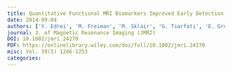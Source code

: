 ```yaml
---
title: Quantitative Functional MRI Biomarkers Improved Early Detection of Colorectal Liver Metastases
date: 2014-09-04
authors: ['Y. Edrei', 'M. Freiman', 'M. Sklair', 'G. Tsarfati', 'E. Gross', 'L. Joskowicz', 'R. Abramovitch']
journal: J. of Magnetic Resonance Imaging (JMRI)
DOI: 10.1002/jmri.24270
PDF: https://onlinelibrary.wiley.com/doi/full/10.1002/jmri.24270
misc: Vol. 39(5) 1246-1253
categories: 
---
```

